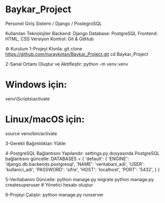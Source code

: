# Baykar_Project
Personel Giriş Sistemi / Django / PostegroSQL

Kullanılan Teknolojiler
Backend: Django 
Database: PostgreSQL
Frontend: HTML, CSS
Versiyon Kontrol: Git & GitHub

⚙ Kurulum
1-Projeyi Klonla:
git clone https://github.com/nuraykotan/Baykar_Project.git
cd Baykar_Project


2-Sanal Ortamı Oluştur ve Aktifleştir:
python -m venv venv
# Windows için:
venv\Scripts\activate
# Linux/macOS için:
source venv/bin/activate


3-Gerekli Bağımlılıkları Yükle:


4-PostgreSQL Bağlantısını Yapılandır:
settings.py dosyasında PostgreSQL bağlantısını güncelle:
DATABASES = {
    'default': {
        'ENGINE': 'django.db.backends.postgresql',
        'NAME': 'veritabani_adi',
        'USER': 'kullanici_adi',
        'PASSWORD': 'sifre',
        'HOST': 'localhost',
        'PORT': '5432',
    }
}


5-Veritabanını Güncelle:
python manage.py migrate
python manage.py createsuperuser  # Yönetici hesabı oluştur


6-Projeyi Çalıştır:
python manage.py runserver

